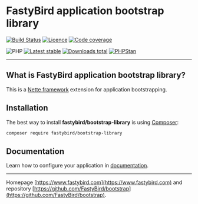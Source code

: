 # FastyBird application bootstrap library

[![Build Status](https://badgen.net/github/checks/FastyBird/bootstrap-library/main?cache=300&style=flast-square)](https://github.com/FastyBird/bootstrap-library/actions)
[![Licence](https://badgen.net/github/license/FastyBird/bootstrap?cache=300&style=flast-square)](https://github.com/FastyBird/bootstrap-library/blob/main/LICENSE.md)
[![Code coverage](https://badgen.net/coveralls/c/github/FastyBird/bootstrap?cache=300&style=flast-square)](https://coveralls.io/r/FastyBird/bootstrap)

![PHP](https://badgen.net/packagist/php/FastyBird/bootstrap?cache=300&style=flast-square)
[![Latest stable](https://badgen.net/packagist/v/FastyBird/bootstrap-library/latest?cache=300&style=flast-square)](https://packagist.org/packages/FastyBird/bootstrap)
[![Downloads total](https://badgen.net/packagist/dt/FastyBird/bootstrap?cache=300&style=flast-square)](https://packagist.org/packages/FastyBird/bootstrap)
[![PHPStan](https://img.shields.io/badge/PHPStan-enabled-brightgreen.svg?style=flat-square)](https://github.com/phpstan/phpstan)

***

## What is FastyBird application bootstrap library?

This is a [Nette framework](https://nette.org) extension for application bootstrapping.

## Installation

The best way to install **fastybird/bootstrap-library** is using [Composer](http://getcomposer.org/):

```sh
composer require fastybird/bootstrap-library
```

## Documentation

Learn how to configure your application
in [documentation](https://github.com/FastyBird/bootstrap-library/blob/main/.docs/en/index.md).

***
Homepage [https://www.fastybird.com](https://www.fastybird.com) and
repository [https://github.com/FastyBird/bootstrap](https://github.com/FastyBird/bootstrap).
